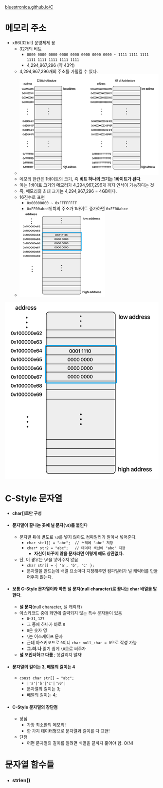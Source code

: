 [bluestronica.github.io/C](https://bluestronica.github.io/C)

# 메모리 주소
- x86(32bit) 운영체제 용
    - 32개의 비트
        - `0000 0000 0000 0000 0000 0000 0000 0000 ~ 1111 1111 1111 1111 1111 1111 1111 1111`
        - 4,294,967,296 (약 43억)
    - 4,294,967,296개의 주소를 가릴킬 수 있다.
    - <img src="Img/address.png" width="600" height="330">
    - 메모리 한칸은 1바이트의 크기, 즉 **비트 하나의 크기는 1바이트가 된다.**
    - 이는 1바이트 크기의 메모리가 4,294,967,296개 까지 인식이 가능하다는 것
    - 즉, 메모리의 최대 크기는 4,294,967,296 = 4GB이다. 
    - 16진수로 표현
        - `0x00000000 ~ 0xFFFFFFFF`
        - `0xFF00abcd`위치의 주소가 1바이트 증가하면 `0xFF00abce`
    - <img src="Img/address2.png" width="280" height="280">
![캡처](Img/address2.png)
# C-Style 문자열
- #### char[]로만 구성

- #### 문자열이 끝나는 곳에 널 문자(`\0`)를 붙인다
    - 문자열 뒤에 별도로 `\0`를 넣지 않아도 컴파일러가 알아서 넣어준다.
        - `char str1[] = "abc";  // 스택에 "abc" 저장`
        - `char* str2 = "abc";   // 테이터 섹션에 "abc" 저장`
            - **자신이 바꾸지 않을 문자라면 이렇게 해도 상관없다.**
    - 단, 이 경우는 `\0`을 넣어주지 않음
        - `char str[] = { 'a', 'b', 'c' };`
        - 문자열을 만드는데 배열 요소마다 지정해주면 컴파일러가 널 캐릭터를 만들어주지 않는다.

- #### 보통 C-Style 문자열이라 하면 널 문자(null character)로 끝나는 char 배열을 말한다.
    - **널 문자**(null character, 널 캐릭터)
    - 아스키코드 중에 화면에 출력되지 않는 특수 문자들이 있음
        - `0~31`, `127`
        - 그 중에 하나가 바로 `0`
        - `0`은 숫자 영
        - `\`는 이스케이프 문자
        - 근데 아스키코드로 `0`이니 `char null_char = 0`으로 작성 가능
        - **그.러.나** 읽기 쉽게 `\0`으로 써주자
    - **널 포인터하고 다름** ; 헷갈리지 말자!

- #### 문자열의 길이는 3, 배열의 길이는 4
    - `const char str[] = "abc";`
        - `|'a'|'b'|'c'|'\0'|`
        - 문자열의 길이는 3;
        - 배열의 길이는 4;

- #### C-Style 문자열의 장단점
    - 장점
        - 가장 최소한의 메모리!
        - 한 가지 데이터형으로 문자열과 길이를 다 표현!
    - 단점
        - 어떤 문자열의 길이를 알려면 배열을 끝까지 훑어야 함. O(N)


# 문자열 함수들
- ### strlen()
